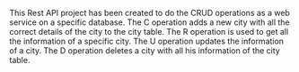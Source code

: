 This Rest API project has been created to do the CRUD operations as a web service on a specific database.
The C operation adds a new city with all the correct details of the city to the city table.
The R operation is used to get all the information of a specific city.
The U operation updates the information of a city.
The D operation deletes a city with all his information of the city table.